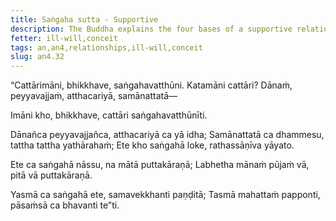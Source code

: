 ```yaml
---
title: Saṅgaha sutta - Supportive
description: The Buddha explains the four bases of a supportive relationship.
fetter: ill-will,conceit
tags: an,an4,relationships,ill-will,conceit
slug: an4.32
---
```


“Cattārimāni, bhikkhave, saṅgahavatthūni. Katamāni cattāri? Dānaṁ, peyyavajjaṁ, atthacariyā, samānattatā—

Imāni kho, bhikkhave, cattāri saṅgahavatthūnīti.

Dānañca peyyavajjañca,
atthacariyā ca yā idha;
Samānattatā ca dhammesu,
tattha tattha yathārahaṁ;
Ete kho saṅgahā loke,
rathassāṇīva yāyato.

Ete ca saṅgahā nāssu,
na mātā puttakāraṇā;
Labhetha mānaṁ pūjaṁ vā,
pitā vā puttakāraṇā.

Yasmā ca saṅgahā ete,
samavekkhanti paṇḍitā;
Tasmā mahattaṁ papponti,
pāsaṁsā ca bhavanti te”ti.
